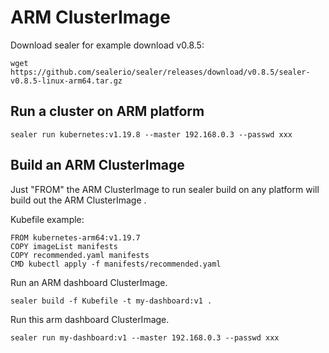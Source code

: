 # ARM ClusterImage

Download sealer for example download v0.8.5:

```shell script
wget https://github.com/sealerio/sealer/releases/download/v0.8.5/sealer-v0.8.5-linux-arm64.tar.gz
```

## Run a cluster on ARM platform

```shell script
sealer run kubernetes:v1.19.8 --master 192.168.0.3 --passwd xxx
```

## Build an ARM ClusterImage

Just "FROM" the ARM ClusterImage to run sealer build on any platform will build out the ARM ClusterImage .

Kubefile example:

```shell
FROM kubernetes-arm64:v1.19.7
COPY imageList manifests
COPY recommended.yaml manifests
CMD kubectl apply -f manifests/recommended.yaml
```

Run an ARM dashboard ClusterImage.

```shell
sealer build -f Kubefile -t my-dashboard:v1 .
```

Run this arm dashboard ClusterImage.

```shell
sealer run my-dashboard:v1 --master 192.168.0.3 --passwd xxx
```